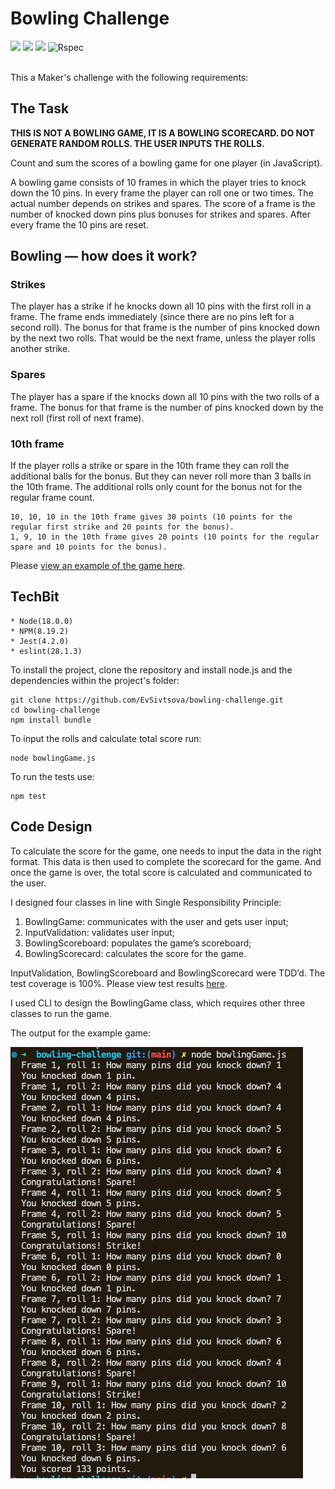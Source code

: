 
Bowling Challenge
=================

<div>
  <img src="https://img.shields.io/badge/javascript-%23323330.svg?style=for-the-badge&logo=javascript&logoColor=%23F7DF1E"/>
  <img src="https://img.shields.io/badge/node.js-6DA55F?style=for-the-badge&logo=node.js&logoColor=white"/>
  <img src="https://img.shields.io/badge/-jest-%23C21325?style=for-the-badge&logo=jest&logoColor=white"/>
  <img src="https://img.shields.io/badge/Unit_tests_coverage:_100-blue?style=for-the-badge&logo=Rspec&logoColor=white" alt="Rspec"/>
</div><br>

This a Maker's challenge with the following requirements:

## The Task

**THIS IS NOT A BOWLING GAME, IT IS A BOWLING SCORECARD. DO NOT GENERATE RANDOM ROLLS. THE USER INPUTS THE ROLLS.**

Count and sum the scores of a bowling game for one player (in JavaScript).

A bowling game consists of 10 frames in which the player tries to knock down the 10 pins. In every frame the player can roll one or two times. The actual number depends on strikes and spares. The score of a frame is the number of knocked down pins plus bonuses for strikes and spares. After every frame the 10 pins are reset.

## Bowling — how does it work?

### Strikes

The player has a strike if he knocks down all 10 pins with the first roll in a frame. The frame ends immediately (since there are no pins left for a second roll). The bonus for that frame is the number of pins knocked down by the next two rolls. That would be the next frame, unless the player rolls another strike.

### Spares

The player has a spare if the knocks down all 10 pins with the two rolls of a frame. The bonus for that frame is the number of pins knocked down by the next roll (first roll of next frame).

### 10th frame

If the player rolls a strike or spare in the 10th frame they can roll the additional balls for the bonus. But they can never roll more than 3 balls in the 10th frame. The additional rolls only count for the bonus not for the regular frame count.

    10, 10, 10 in the 10th frame gives 30 points (10 points for the regular first strike and 20 points for the bonus).
    1, 9, 10 in the 10th frame gives 20 points (10 points for the regular spare and 10 points for the bonus).
    
Please [view an example of the game here](https://github.com/EvSivtsova/bowling-challenge/tree/main/images).

## TechBit

    * Node(18.0.0)
    * NPM(8.19.2)
    * Jest(4.2.0)
    * eslint(28.1.3)
    
To install the project, clone the repository and install node.js and the dependencies within the project's folder:

```
git clone https://github.com/EvSivtsova/bowling-challenge.git
cd bowling-challenge
npm install bundle
```

To input the rolls and calculate total score run:

```
node bowlingGame.js
```

To run the tests use:
```
npm test
```

## Code Design

To calculate the score for the game, one needs to input the data in the right format. This data is then used to complete the scorecard for the game. And once the game is over, the total score is calculated and communicated to the user.

I designed four classes in line with Single Responsibility Principle:

1. BowlingGame: communicates with the user and gets user input;
2. InputValidation: validates user input;
3. BowlingScoreboard: populates the game’s scoreboard;
4. BowlingScorecard: calculates the score for the game.

InputValidation, BowlingScoreboard and BowlingScorecard were TDD’d. The test coverage is 100%. Please view test results [here](https://github.com/EvSivtsova/bowling-challenge/tree/main/outputs).

I used CLI to design the BowlingGame class, which requires other three classes to run the game.

The output for the example game:

<img src='https://github.com/EvSivtsova/bowling-challenge/blob/main/outputs/bowlingGameCLIOuput.png'>
